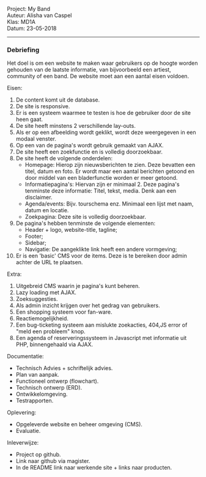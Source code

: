 Project: My Band <br>
Auteur: Alisha van Caspel <br>
Klas: MD1A <br>
Datum: 23-05-2018

------------------------------------------------------------------------------------------------------------------------------

<h3>Debriefing</h3>

Het doel is om een website te maken waar gebruikers op de hoogte worden gehouden van de laatste informatie,
van bijvoorbeeld een artiest, community of een band. De website moet aan een aantal eisen voldoen.


Eisen:
1. De content komt uit de database.
2. De site is responsive.
3. Er is een systeem waarmee te testen is hoe de gebruiker door de site heen gaat.
4. De site heeft minstens 2 verschillende lay-outs.
5. Als er op een afbeelding wordt geklikt, wordt deze weergegeven in een modaal venster.
6. Op een van de pagina's wordt gebruik gemaakt van AJAX.
7. De site heeft een zoekfunctie en is volledig doorzoekbaar.
8. De site heeft de volgende onderdelen:
    - Homepage: Hierop zijn nieuwsberichten te zien. Deze bevatten een titel, 
      datum en foto. Er wordt maar een aantal berichten getoond en door middel
      van een bladerfunctie worden er meer getoond.  
    - Informatiepagina's: Hiervan zijn er minimaal 2. 
      Deze pagina's tenminste deze informatie: Titel, tekst, media. Denk aan een disclaimer.
    - Agenda/events: Bijv. tourschema enz. Minimaal een lijst met naam, datum en locatie.
    - Zoekpagina: Deze site is volledig doorzoekbaar.
9. De pagina's hebben tenminste de volgende elementen:
    - Header + logo, website-title, tagline;
    - Footer;
    - Sidebar;
    - Navigatie: De aangeklikte link heeft een andere vormgeving;
10. Er is een 'basic' CMS voor de items. Deze is te bereiken door admin achter de URL te plaatsen.


Extra:
1. Uitgebreid CMS waarin je pagina's kunt beheren.
2. Lazy loading met AJAX.
3. Zoeksuggesties.
4. Als admin inzicht krijgen over het gedrag van gebruikers.
5. Een shopping systeem voor fan-ware.
6. Reactiemogelijkheid.
7. Een bug-ticketing systeem aan mislukte zoekacties, 404,JS error of "meld een probleem" knop.
8. Een agenda of reserveringssysteem in Javascript met informatie uit PHP, binnengehaald via AJAX.


Documentatie:
- Technisch Advies + schriftelijk advies.
- Plan van aanpak.
- Functioneel ontwerp (flowchart).
- Technisch ontwerp (ERD).
- Ontwikkelomgeving.
- Testrapporten.
  
  
Oplevering:
- Opgeleverde website en beheer omgeving (CMS).
- Evaluatie.


Inleverwijze:
- Project op github.
- Link naar github via magister.
- In de README link naar werkende site + links naar producten.

